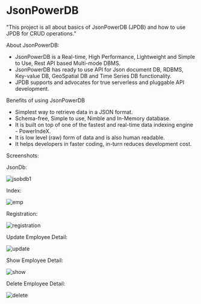 # JsonPowerDB


"This project is all about basics of JsonPowerDB (JPDB) and how to use JPDB for CRUD operations."

About JsonPowerDB:

  *  JsonPowerDB is a Real-time, High Performance, Lightweight and Simple to Use, Rest API based Multi-mode DBMS. 
  *  JsonPowerDB has ready to use API for Json document DB, RDBMS, Key-value DB, GeoSpatial DB and Time Series DB functionality. 
  *  JPDB supports and advocates for true serverless and pluggable API development.

Benefits of using JsonPowerDB

 * Simplest way to retrieve data in a JSON format.
 * Schema-free, Simple to use, Nimble and In-Memory database.
 * It is built on top of one of the fastest and real-time data indexing engine - PowerIndeX.
 * It is low level (raw) form of data and is also human readable.
 * It helps developers in faster coding, in-turn reduces development cost.

Screenshots:

JsonDb:

![jsobdb1](https://user-images.githubusercontent.com/48131026/109433612-46876380-7a37-11eb-9914-16dc36f62f02.PNG)

Index:

![emp](https://user-images.githubusercontent.com/48131026/109433809-50f62d00-7a38-11eb-9c10-4d79bf22020a.PNG)


Registration:

![registration](https://user-images.githubusercontent.com/48131026/109433709-cb727d00-7a37-11eb-8bfc-160392f64c90.PNG)

Update Employee Detail:


![update](https://user-images.githubusercontent.com/48131026/109433751-0bd1fb00-7a38-11eb-90d4-910e4677d5e3.PNG)

Show Employee Detail:

![show](https://user-images.githubusercontent.com/48131026/109433845-7b47ea80-7a38-11eb-979e-0e1c491e6e0b.PNG)

Delete Employee Detail:

![delete](https://user-images.githubusercontent.com/48131026/109433876-9d416d00-7a38-11eb-8af9-0e79a2f3fec8.PNG)



